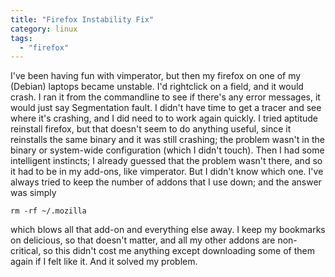 ```yaml
---
title: "Firefox Instability Fix"
category: linux
tags: 
  - "firefox"
---
```


I've been having fun with vimperator, but then my firefox on one of my (Debian) laptops became unstable. I'd rightclick on a field, and it would crash. I ran it from the commandline to see if there's any error messages, it would just say Segmentation fault. I didn't have time to get a tracer and see where it's crashing, and I did need to to work again quickly. I tried aptitude reinstall firefox, but that doesn't seem to do anything useful, since it reinstalls the same binary and it was still crashing; the problem wasn't in the binary or system-wide configuration (which I didn't touch). Then I had some intelligent instincts; I already guessed that the problem wasn't there, and so it had to be in my add-ons, like vimperator. But I didn't know which one. I've always tried to keep the number of addons that I use down; and the answer was simply

 `rm -rf ~/.mozilla` 

which blows all that add-on and everything else away. I keep my bookmarks on delicious, so that doesn't matter, and all my other addons are non-critical, so this didn't cost me anything except downloading some of them again if I felt like it. And it solved my problem.
